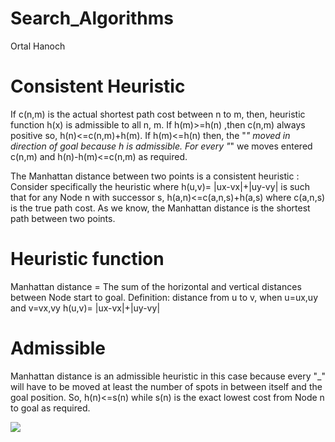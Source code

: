# Search_Algorithms

Ortal Hanoch

# Consistent Heuristic
If c(n,m) is the actual shortest path cost between n to m,
then, heuristic function h(x) is admissible to all n, m.
If h(m)>=h(n) ,then c(n,m) always positive so, h(n)<=c(n,m)+h(m).
If h(m)<=h(n) then, the "_" moved in direction of goal because h is admissible.
For every "_" we moves entered c(n,m) and h(n)-h(m)<=c(n,m) as required.

The Manhattan distance between two points is a consistent heuristic :
Consider specifically the heuristic where h(u,v)= |ux-vx|+|uy-vy| is such that for any Node n with successor s, h(a,n)<=c(a,n,s)+h(a,s) where c(a,n,s) is the true path cost.
As we know, the Manhattan distance is the shortest path between two points.

# Heuristic function
Manhattan distance = The sum of the horizontal and vertical distances between Node start to goal.
Definition: distance from u to v, when u=ux,uy and v=vx,vy
h(u,v)= |ux-vx|+|uy-vy|


# Admissible
Manhattan distance is an admissible heuristic in this case because every "_" will have to be moved at least the number of spots in between itself and the goal position.
So, h(n)<=s(n) while s(n) is the exact lowest cost from Node n to goal as required.


![](https://raw.githubusercontent.com/asdoctor612568/8Puzzle-Solver-BFS-A-Star-DFS/356e9ed0bf6bebdd4ca4976d42bfab3bf7871e60/whenSolveClicked.gif)
